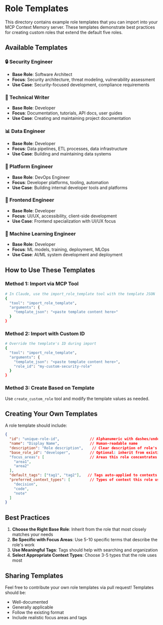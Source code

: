 # Role Templates

This directory contains example role templates that you can import into your MCP Context Memory server. These templates demonstrate best practices for creating custom roles that extend the default five roles.

## Available Templates

### 🔒 Security Engineer
- **Base Role**: Software Architect
- **Focus**: Security architecture, threat modeling, vulnerability assessment
- **Use Case**: Security-focused development, compliance requirements

### 📝 Technical Writer
- **Base Role**: Developer
- **Focus**: Documentation, tutorials, API docs, user guides
- **Use Case**: Creating and maintaining project documentation

### 📊 Data Engineer
- **Base Role**: Developer
- **Focus**: Data pipelines, ETL processes, data infrastructure
- **Use Case**: Building and maintaining data systems

### 🔧 Platform Engineer
- **Base Role**: DevOps Engineer
- **Focus**: Developer platforms, tooling, automation
- **Use Case**: Building internal developer tools and platforms

### 🎨 Frontend Engineer
- **Base Role**: Developer
- **Focus**: UI/UX, accessibility, client-side development
- **Use Case**: Frontend specialization with UI/UX focus

### 🤖 Machine Learning Engineer
- **Base Role**: Developer
- **Focus**: ML models, training, deployment, MLOps
- **Use Case**: AI/ML system development and deployment

## How to Use These Templates

### Method 1: Import via MCP Tool
```bash
# In Claude, use the import_role_template tool with the template JSON
{
  "tool": "import_role_template",
  "arguments": {
    "template_json": "<paste template content here>"
  }
}
```

### Method 2: Import with Custom ID
```bash
# Override the template's ID during import
{
  "tool": "import_role_template",
  "arguments": {
    "template_json": "<paste template content here>",
    "role_id": "my-custom-security-role"
  }
}
```

### Method 3: Create Based on Template
Use `create_custom_role` tool and modify the template values as needed.

## Creating Your Own Templates

A role template should include:

```json
{
  "id": "unique-role-id",              // Alphanumeric with dashes/underscores
  "name": "Display Name",              // Human-readable name
  "description": "Role description",    // Clear description of role's purpose
  "base_role_id": "developer",         // Optional: inherit from existing role
  "focus_areas": [                     // Areas this role concentrates on
    "area1",
    "area2"
  ],
  "default_tags": ["tag1", "tag2"],   // Tags auto-applied to contexts
  "preferred_context_types": [         // Types of context this role uses
    "decision",
    "code",
    "note"
  ]
}
```

## Best Practices

1. **Choose the Right Base Role**: Inherit from the role that most closely matches your needs
2. **Be Specific with Focus Areas**: Use 5-10 specific terms that describe the role's work
3. **Use Meaningful Tags**: Tags should help with searching and organization
4. **Select Appropriate Context Types**: Choose 3-5 types that the role uses most

## Sharing Templates

Feel free to contribute your own role templates via pull request! Templates should be:
- Well-documented
- Generally applicable
- Follow the existing format
- Include realistic focus areas and tags

